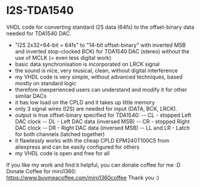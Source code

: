 # I2S-TDA1540
VHDL code for converting standard I2S data (64fs) to the offset-binary data needed for TDA1540 DAC.
- "I2S 2x32=64-bit = 64fs" to "14-bit offset-binary" with inverted MSB and inverted stop-clocked BCK) for TDA1540 DAC (stereo) without the use of MCLK (= even less digital work)
- basic data synchronisation is incorporated on LRCK signal
- the sound is nice, very musical, clean, without digital interference
- my VHDL code is very simple, without advanced techniques, based mostly on standard logic
- therefore inexperienced users can understand and modify it for other similar DACs
- it has low load on the CPLD and it takes up little memory
- only 3 signal wires (I2S) are needed for input (DATA, BCK, LRCK).
- output is true offset-binary specified for TDA1540: 
--  CL - stopped Left DAC clock
--  DL - Left DAC data (inversed MSB)
--  CR - stopped Right DAC clock
--  DR - Right DAC data (inversed MSB)
--  LL and LR - Latch for both channels (latched together)
- it flawlessly works with the cheap CPLD EPM240T100C5 from aliexpress and can be easily configured for others
- my VHDL code is open and free for all

If you like my work and find it helpful, you can donate coffee for me :D 
Donate Coffee for miro1360: 
https://www.buymeacoffee.com/miro1360coffee
Thank you :)
